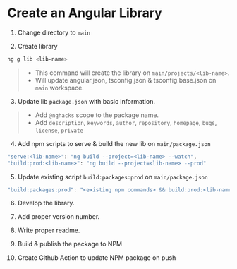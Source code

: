 # Create an Angular Library

1. Change directory to `main`

2. Create library

```bash
ng g lib <lib-name>
```

> - This command will create the library on `main/projects/<lib-name>`.
> - Will update angular.json, tsconfig.json & tsconfig.base.json on `main` workspace.

3. Update lib `package.json` with basic information.

> - Add `@nghacks` scope to the package name.
> - Add `description`, `keywords`, `author`, `repository`, `homepage`, `bugs`, `license`, `private`

4. Add npm scripts to serve & build the new lib on `main/package.json`

```bash
"serve:<lib-name>": "ng build --project=<lib-name> --watch",
"build:prod:<lib-name>": "ng build --project=<lib-name> --prod"
```

5. Update existing script `build:packages:prod` on `main/package.json`

```bash
"build:packages:prod": "<existing npm commands> && build:prod:<lib-name>",
```

6. Develop the library.

7. Add proper version number.

8. Write proper readme.

9. Build & publish the package to NPM

10. Create Github Action to update NPM package on push
